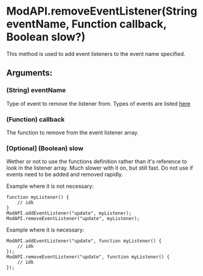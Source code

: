 # ModAPI.removeEventListener(String eventName, Function callback, Boolean slow?)
This method is used to add event listeners to the event name specified.

## Arguments:

### (String) eventName
Type of event to remove the listener from. Types of events are listed [here](addEventListener.md)

### (Function) callback
The function to remove from the event listener array.

### [Optional] (Boolean) slow
Wether or not to use the functions definition rather than it's reference to look in the listener array. Much slower with it on, but still fast. Do not use if events need to be added and removed rapidly.

Example where it is not necessary:
```
function myListener() {
    // idk
}
ModAPI.addEventListener("update", myListener);
ModAPI.removeEventListener("update", myListener);
```

Example where it is necessary:
```
ModAPI.addEventListener("update", function myListener() {
    // idk
});
ModAPI.removeEventListener("update", function myListener() {
    // idk
});
```